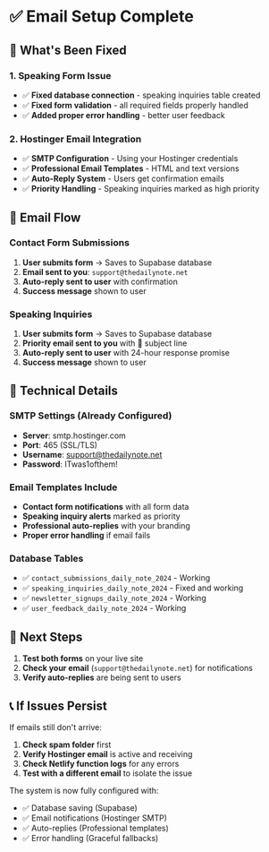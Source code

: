 # ✅ Email Setup Complete

## 🚀 What's Been Fixed

### 1. Speaking Form Issue
- ✅ **Fixed database connection** - speaking inquiries table created
- ✅ **Fixed form validation** - all required fields properly handled
- ✅ **Added proper error handling** - better user feedback

### 2. Hostinger Email Integration
- ✅ **SMTP Configuration** - Using your Hostinger credentials
- ✅ **Professional Email Templates** - HTML and text versions
- ✅ **Auto-Reply System** - Users get confirmation emails
- ✅ **Priority Handling** - Speaking inquiries marked as high priority

## 📧 Email Flow

### Contact Form Submissions
1. **User submits form** → Saves to Supabase database
2. **Email sent to you**: `support@thedailynote.net`
3. **Auto-reply sent to user** with confirmation
4. **Success message** shown to user

### Speaking Inquiries  
1. **User submits form** → Saves to Supabase database
2. **Priority email sent to you** with 🎤 subject line
3. **Auto-reply sent to user** with 24-hour response promise
4. **Success message** shown to user

## 🔧 Technical Details

### SMTP Settings (Already Configured)
- **Server**: smtp.hostinger.com
- **Port**: 465 (SSL/TLS)
- **Username**: support@thedailynote.net
- **Password**: ITwas1ofthem!

### Email Templates Include
- **Contact form notifications** with all form data
- **Speaking inquiry alerts** marked as priority
- **Professional auto-replies** with your branding
- **Proper error handling** if email fails

### Database Tables
- ✅ `contact_submissions_daily_note_2024` - Working
- ✅ `speaking_inquiries_daily_note_2024` - Fixed and working
- ✅ `newsletter_signups_daily_note_2024` - Working  
- ✅ `user_feedback_daily_note_2024` - Working

## 🎯 Next Steps

1. **Test both forms** on your live site
2. **Check your email** (`support@thedailynote.net`) for notifications
3. **Verify auto-replies** are being sent to users

## 📞 If Issues Persist

If emails still don't arrive:
1. **Check spam folder** first
2. **Verify Hostinger email** is active and receiving
3. **Check Netlify function logs** for any errors
4. **Test with a different email** to isolate the issue

The system is now fully configured with:
- ✅ Database saving (Supabase)
- ✅ Email notifications (Hostinger SMTP)  
- ✅ Auto-replies (Professional templates)
- ✅ Error handling (Graceful fallbacks)